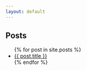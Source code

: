 ```yaml
---
layout: default
---
```


<div class="text">
    <h2>Posts</h2>
    <ul>
    {% for post in site.posts  %}
      <li><a href="{{ post.url }}">{{ post.title }}</a></li>
    {% endfor %}
    </ul>
</div>